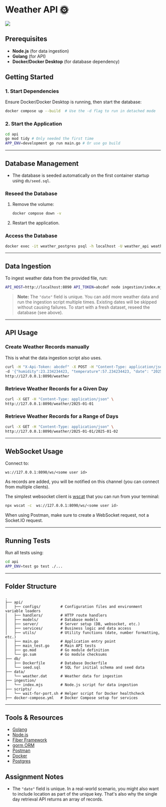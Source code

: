 # Weather API 🌞

<img src="https://mermaid.ink/svg/pako:eNptU1tv2jAU_ivWeeokaLisAfxQaUDXddJW1lBVmngxziH1IHZ27KjtEP99DiZFhPohir_LOedz4i1IkyJwsPi3RC1xqkRGIl9o5lchyCmpCqEde7RI5-idztA6ZXQiSRWOCcumwokjzgJx7vwyu6vUTyjcM9J-e3Froq9qifTpXD4d17WXwiK7mBnrMkL7gfQJl4mRa3STjULtQpcDxAIWTOHZkLevr_0snE2M1ii9Mqiq-J5q5OXsodRM1WCkdIqvl_kfG0wNdV16dp_MWfQSkgelxz07HXPv8Z0cO7CMUBpKg2g6btclklJKtDa6ITInJRppOBuTEakU1h1VH-X4Np_PTqtGyVoVVfyTA9h3v705zh_xFZmcGWogEXemme1XifTWiGbPsj2gK0mf0oexqyE4-57c__S0LYw_q2o-aEFGKgXuqMQW5Ei5qLawrdwL8O1yXAD3r6mg9QIWeuc9_m_5bUxe28iU2TPwldhYvyuLVLj6OryjhP4L08SU2gHvx919EeBbeAXe7lx2qtUbXcWjQdyNO8PuoPd5eNWCN-A12R8MOvGoO-qPenGvO9y14N9-Bl1uNi3AVDlDP8KdlEavVAa7_xyFMCM">

## Prerequisites

- **Node.js** (for data ingestion)
- **Golang** (for API)
- **Docker/Docker Desktop** (for database dependency)

## Getting Started

### 1. Start Dependencies

Ensure Docker/Docker Desktop is running, then start the database:

```bash
docker compose up --build  # Use the -d flag to run in detached mode
```

### 2. Start the Application

```bash
cd api
go mod tidy # Only needed the first time
APP_ENV=development go run main.go # Or use go build
```

---

## Database Management

- The database is seeded automatically on the first container startup using `db/seed.sql`.

### Reseed the Database

1. Remove the volume:
    ```bash
    docker compose down -v
    ```
2. Restart the application.

### Access the Database

```bash
docker exec -it weather_postgres psql -h localhost -U weather_api weather
```

---

## Data Ingestion

To ingest weather data from the provided file, run:

```bash
API_HOST=http://localhost:8090 API_TOKEN=abcdef node ingestion/index.mjs
```

> **Note:** The `"date"` field is unique. You can add more weather data and run the ingestion script multiple times. Existing dates will be skipped without causing failures. To start with a fresh dataset, reseed the database (see above).

---

## API Usage

### Create Weather Records manually

This is what the data ingestion script also uses.

```bash
curl -H "X-Api-Token: abcdef" -X POST -H "Content-Type: application/json" \
-d '{"humidity":23.234234423, "temperature":57.234234423, "date": "2025-01-01"}' \
http://127.0.0.1:8090/weather
```

### Retrieve Weather Records for a Given Day

```bash
curl -X GET -H "Content-Type: application/json" \
http://127.0.0.1:8090/weather/2025-01-01
```

### Retrieve Weather Records for a Range of Days

```bash
curl -X GET -H "Content-Type: application/json" \
http://127.0.0.1:8090/weather/2025-01-01/2025-01-02
```

---

## WebSocket Usage

Connect to:
  ```
  ws://127.0.0.1:8090/ws/<some user id>
  ```
As records are added, you will be notified on this channel (you can connect from multiple clients).

The simplest websocket client is [wscat](https://github.com/websockets/wscat) that you can run from your terminal:

```bash
npx wscat -c  ws://127.0.0.1:8090/ws/<some user id>
```

When using Postman, make sure to create a WebSocket request, not a Socket.IO request.

---

## Running Tests

Run all tests using:

```bash
cd api
APP_ENV=test go test ./...
```

---

## Folder Structure

```
.
├── api/
│   ├── configs/         # Configuration files and environment variable loaders
│   ├── handlers/        # HTTP route handlers
│   ├── models/          # Database models
│   ├── server/          # Server setup (DB, websocket, etc.)
│   ├── services/        # Business logic and data access
│   ├── utils/           # Utility functions (date, number formatting, etc.)
│   ├── main.go          # Application entry point
│   ├── main_test.go     # Main API tests
│   ├── go.mod           # Go module definition
│   └── go.sum           # Go module checksums
├── db/
│   ├── Dockerfile       # Database Dockerfile
│   └── seed.sql         # SQL for initial schema and seed data
├── data/
│   └── weather.dat      # Weather data for ingestion
├── ingestion/
│   └── index.mjs        # Node.js script for data ingestion
├── scripts/
│   └── wait-for-port.sh # Helper script for Docker healthcheck
├── docker-compose.yml   # Docker Compose setup for services
```

---

## Tools & Resources

- [Golang](https://go.dev/)
- [Node.js](https://nodejs.org/en)
- [Fiber Framework](https://docs.gofiber.io/)
- [gorm ORM](https://gorm.io/)
- [Postman](https://www.postman.com/downloads/)
- [Docker](https://www.docker.com/)
- [Postgres](https://www.postgresql.org/)

## Assignment Notes

- The `"date"` field is unique. In a real-world scenario, you might also want to include location as part of the unique key. That's also why the single day retrieval API returns an array of records.
